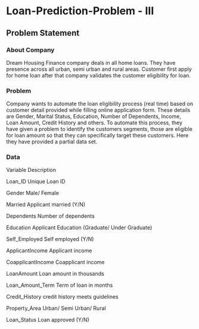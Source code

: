 # Loan-Prediction-Problem - III

## Problem Statement

###  About Company

Dream Housing Finance company deals in all home loans. They have presence across all urban, semi urban and rural areas. Customer first apply for home loan after that company validates the customer eligibility for loan.

### Problem

Company wants to automate the loan eligibility process (real time) based on customer detail provided while filling online application form. These details are Gender, Marital Status, Education, Number of Dependents, Income, Loan Amount, Credit History and others. To automate this process, they have given a problem to identify the customers segments, those are eligible for loan amount so that they can specifically target these customers. Here they have provided a partial data set.

### Data		

  Variable		      Description
  
  Loan_ID			      Unique Loan ID
  
  Gender			      Male/ Female
  
  Married			      Applicant married (Y/N)
  
  Dependents		    Number of dependents
  
  Education		      Applicant Education (Graduate/ Under Graduate)
  
  Self_Employed	    Self employed (Y/N)
  
  ApplicantIncome		Applicant income
  
  CoapplicantIncome	Coapplicant income
  
  LoanAmount		    Loan amount in thousands
  
  Loan_Amount_Term	Term of loan in months
  
  Credit_History		credit history meets guidelines
  
  Property_Area		  Urban/ Semi Urban/ Rural
  
  Loan_Status		    Loan approved (Y/N)

